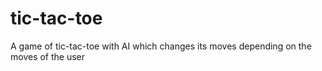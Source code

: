 # tic-tac-toe
A game of tic-tac-toe with AI which changes its moves depending on the moves of the user
